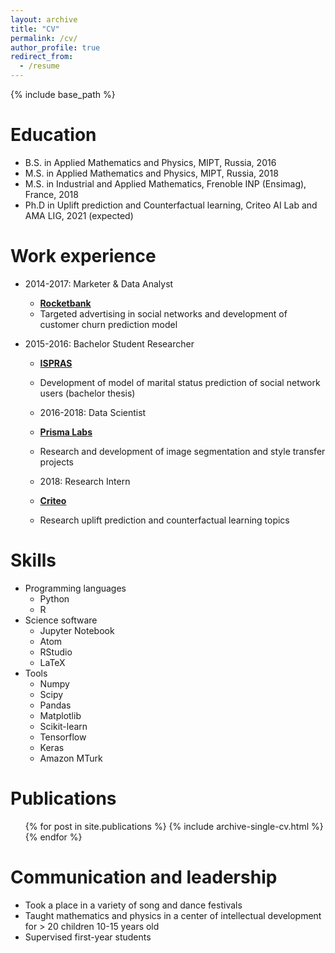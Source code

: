 ```yaml
---
layout: archive
title: "CV"
permalink: /cv/
author_profile: true
redirect_from:
  - /resume
---
```


{% include base_path %}

Education
======
* B.S. in Applied Mathematics and Physics, MIPT, Russia, 2016
* M.S. in Applied Mathematics and Physics, MIPT, Russia, 2018
* M.S. in Industrial and Applied Mathematics, Frenoble INP (Ensimag), France, 2018
* Ph.D in Uplift prediction and Counterfactual learning, Criteo AI Lab and AMA LIG, 2021 (expected)

Work experience
======
* 2014-2017: Marketer & Data Analyst
  * **[Rocketbank](http://rocketbank.ru)**
  * Targeted advertising in social networks and development of customer churn prediction model

* 2015-2016: Bachelor Student Researcher
  * **[ISPRAS](http://ispras.ru)**
  * Development of model of marital status prediction of social network users (bachelor thesis)
  
  * 2016-2018: Data Scientist
  * **[Prisma Labs](https://prisma-ai.com)**
  * Research and development of image segmentation and style transfer projects
  
  * 2018: Research Intern
  * **[Criteo](http://criteo.com)**
  * Research uplift prediction and counterfactual learning topics
  
Skills
======
* Programming
languages
  * Python
  * R
* Science software
  * Jupyter Notebook
  * Atom
  * RStudio
  * LaTeX
* Tools
  * Numpy
  * Scipy
  * Pandas
  * Matplotlib
  * Scikit-learn
  * Tensorflow
  * Keras
  * Amazon MTurk

Publications
======
  <ul>{% for post in site.publications %}
    {% include archive-single-cv.html %}
  {% endfor %}</ul>
  
Communication and leadership
======
* Took a place in a variety of song and dance festivals
* Taught mathematics and physics in a center of intellectual development for > 20 children 10-15
years old
* Supervised first-year students
